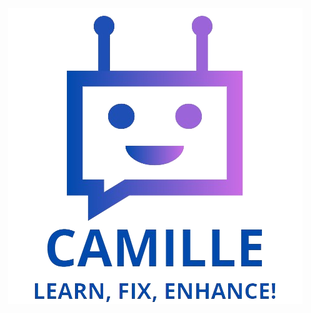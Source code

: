 <div align="center"><img src="https://github.com/FrancescoPinto02/CAMILLE/blob/main/img/logo.png?raw=true" alt="logo.png"></div>

